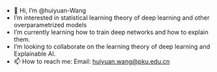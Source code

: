 - 👋 Hi, I’m @huiyuan-Wang
-  I’m interested in statistical learning theory of deep learning and other overparametrized models 
-  I’m currently learning how to train deep networks and how to explain them.
-  I’m looking to collaborate on the learning theory of deep learning and Explainable AI.
- 📫 How to reach me: Email: huiyuan.wang@pku.edu.cn

<!---
huiyuan-Wang/huiyuan-Wang is a ✨ special ✨ repository because its `README.md` (this file) appears on your GitHub profile.
You can click the Preview link to take a look at your changes.
--->
